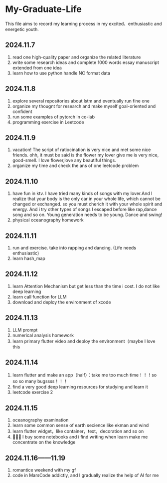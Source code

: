 # My-Graduate-Life
This file aims to record my learning process in my excited、enthusiastic and energetic youth.

## 2024.11.7
1. read one high-quality paper and organize the related literature 
2. write some research ideas and complete 1000 words essay manuscript extended from one idea
3. learn how to use python handle NC format data

## 2024.11.8
1. explore several repositories about lstm and eventually run fine one 
2. organize my thougnt for research and make myself goal-oriented and confident
3. run some examples of pytorch in co-lab
4. programming exercise in Leetcode 

## 2024.11.9
1. vacation! The script of ratiocination is very nice and met some nice friends. ohh, it must be said is the flower my lover give me is very nice, good-smell. I love flower,love any beautiful things.
2. organize my time and check the ans of one leetcode problem

## 2024.11.10
1. have fun in ktv. I have tried many kinds of songs with my lover.And I realize that your body is the only car in your whole life, which cannot be changed or exchanged. so you must cherich it with your whole spirit and energy. And i try other types of songs I escaped before like rap,dance song and so on. Young generation needs to be young. Dance and swing!  
2. physical oceanography homework

## 2024.11.11
1. run and exercise. take into rapping and dancing. (Life needs enthusiastic)
2. learn hash_map

## 2024.11.12
1. learn Attention Mechanism but get less than the time i cost. I do not like deep learning
2. learn call function for LLM
3. download and deploy the environment of xcode

## 2024.11.13
1. LLM prompt
2. numerical analysis homework
3. learn primary flutter video and deploy the environment（maybe I love this

## 2024.11.14
1. learn flutter and make an app（half）：take me too much time！！！so so so many bugssss！！！
2. find a very good deep learning resources for studying and learn it
3. leetcode exercise 2

## 2024.11.15
1. oceanography examination
2. learn some common sense of earth secience like ekman and wind
3. learn flutter widget，like container，text，decoration and so on
4. 🌟🌟🌟 I buy some notebooks and i find writing when learn make me concentrate on the knowledge

## 2024.11.16——11.19
1. romantice weekend with my gf
2. code in MarsCode addictly, and I gradually realize the help of AI for me
